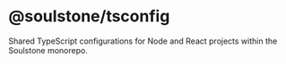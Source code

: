 # @soulstone/tsconfig

Shared TypeScript configurations for Node and React projects within the Soulstone monorepo.
